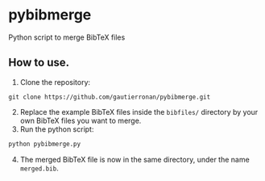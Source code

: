 # pybibmerge
Python script to merge BibTeX files

## How to use.
 1. Clone the repository:
```
git clone https://github.com/gautierronan/pybibmerge.git
```
 2. Replace the example BibTeX files inside the `bibfiles/` directory by your own BibTeX files you want to merge.
 3. Run the python script:
```python
python pybibmerge.py
```
 4. The merged BibTeX file is now in the same directory, under the name `merged.bib`.
